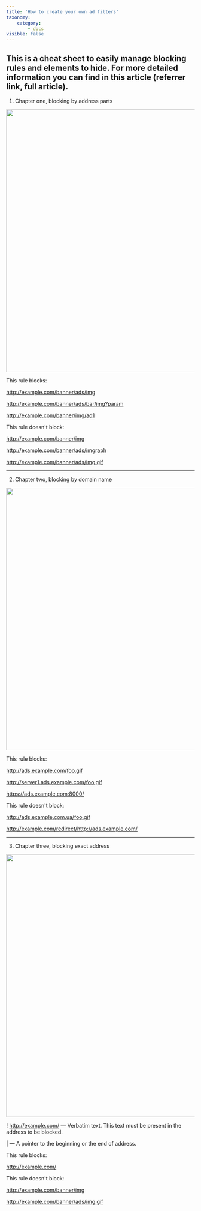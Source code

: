```yaml
---
title: 'How to create your own ad filters'
taxonomy:
    category:
        - docs
visible: false
---
```


## This is a cheat sheet to easily manage blocking rules and elements to hide. For more detailed information you can find in this article (referrer link, full article).

1. Chapter one, blocking by address parts


 <img src="https://github.com/TheHasagi/AdguardKnowledgeBase/blob/master/pages/02.general/17.cheat-sheet/images/Address%20parts.png" width="700">

This rule blocks:

 http://example.com/banner/ads/img

 http://example.com/banner/ads/bar/img?param

 http://example.com/banner/img/ad1 



This rule doesn't block:

http://example.com/banner/img

http://example.com/banner/ads/imgraph

http://example.com/banner/ads/img.gif

----------------- ----------------- ----------------- ----------------- 



2. Chapter two, blocking by domain name
<img src="https://github.com/TheHasagi/AdguardKnowledgeBase/blob/master/pages/02.general/17.cheat-sheet/images/Blocking%20by%20domain%20name.PNG" width="700">

This rule blocks:

http://ads.example.com/foo.gif

http://server1.ads.example.com/foo.gif

https://ads.example.com:8000/

This rule doesn't block:
										
http://ads.example.com.ua/foo.gif

http://example.com/redirect/http://ads.example.com/	


----------------- ----------------- ----------------- ----------------- 

													
3. Chapter three, blocking exact address

<img src="https://github.com/TheHasagi/AdguardKnowledgeBase/blob/master/pages/02.general/17.cheat-sheet/images/Blocking%20exact%20address.PNG" width="700">

! http://example.com/ — Verbatim text. This text must be present in the address to be blocked.

| — A pointer to the beginning or the end of address.

This rule blocks:

http://example.com/

This rule doesn't block:

http://example.com/banner/img

http://example.com/banner/ads/img.gif
